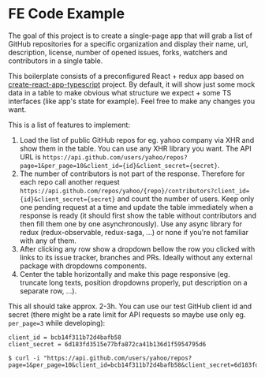 # FE Code Example

The goal of this project is to create a single-page app that will grab a list of GitHub repositories for a specific organization and display their name, url, description, license, number of opened issues, forks, watchers and contributors in a single table.

This boilerplate consists of a preconfigured React + redux app based on [create-react-app-typescript](https://github.com/wmonk/create-react-app-typescript) project. By default, it will show just some mock data in a table to make obvious what structure we expect + some TS interfaces (like app's state for example). Feel free to make any changes you want.

This is a list of features to implement:

1. Load the list of public GitHub repos for eg. yahoo company via XHR and show them in the table. You can use any XHR library you want. The API URL is `https://api.github.com/users/yahoo/repos?page=1&per_page=10&client_id={id}&client_secret={secret}`.
2. The number of contributors is not part of the response. Therefore for each repo call another request `https://api.github.com/repos/yahoo/{repo}/contributors?client_id={id}&client_secret={secret}` and count the number of users. Keep only one pending request at a time and update the table immediately when a response is ready (it should first show the table without contributors and then fill them one by one asynchronously). Use any async library for redux (redux-observable, redux-saga, ...) or none if you're not familiar with any of them.
3. After clicking any row show a dropdown bellow the row you clicked with links to its issue tracker, branches and PRs. Ideally without any external package with dropdowns components.
4. Center the table horizontally and make this page responsive (eg. truncate long texts, position dropdowns properly, put description on a separate row, ...).

This all should take approx. 2-3h. You can use our test GitHub client id and secret (there might be a rate limit for API requests so maybe use only eg. `per_page=3` while developing):

```
client_id = bcb14f311b72d4bafb58
client_secret = 6d183fd3515e77bfa872ca41b136d1f5954795d6

$ curl -i "https://api.github.com/users/yahoo/repos?page=1&per_page=10&client_id=bcb14f311b72d4bafb58&client_secret=6d183fd3515e77bfa872ca41b136d1f5954795d6"
```
